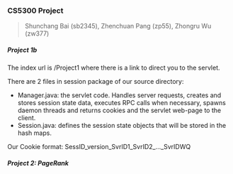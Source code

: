 ### CS5300 Project
> Shunchang Bai (sb2345), Zhenchuan Pang (zp55), Zhongru Wu (zw377)

##### Project 1b
The index url is /Project1 where there is a link to direct you to the servlet.

There are 2 files in session package of our source directory:
- Manager.java: the servlet code. Handles server requests, creates and stores session state data, 
executes RPC calls when necessary, spawns daemon threads and returns cookies and the servlet web-page 
to the client.
- Session.java: defines the session state objects that will be stored in the hash maps.

Our Cookie format: SessID_version_SvrID1_SvrID2_..._SvrIDWQ

##### Project 2: PageRank

